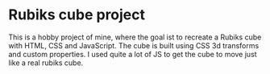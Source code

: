 # Rubiks cube project

This is a hobby project of mine, where the goal ist to recreate a Rubiks cube with HTML, CSS and JavaScript. The cube is built using CSS 3d transforms and custom properties. I used quite a lot of JS to get the cube to move just like a real rubiks cube.